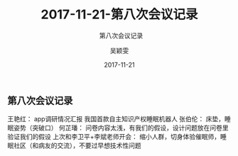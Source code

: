 ﻿---
layout:     post
title:      2017-11-21-第八次会议记录
subtitle:   第八次会议记录
date:       2017-11-21
author:     吴颖雯
header-img: img/Meeting_Record_bg.png
catalog: true
tags:
    - Meeting
---
## 第八次会议记录

王艳红：
app调研情况汇报
我国首款自主知识产权睡眠机器人
张伯伦：
床垫，睡眠姿势（突破口）
何芷璠：
问卷内容太浅，有我们的假设，设计问题放在问卷里验证我们的假设
上次和李卫平+李斌老师开会：
缩小人群，切身体验催眠师，睡眠社区（和病友的交流），不要过早想技术性问题
